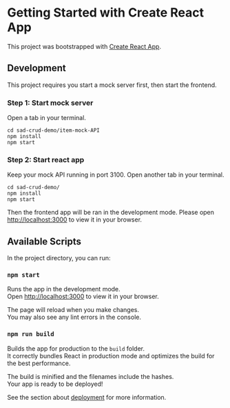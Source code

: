 # Getting Started with Create React App

This project was bootstrapped with [Create React App](https://github.com/facebook/create-react-app).

## Development

This project requires you start a mock server first, then start the frontend.

### Step 1: Start mock server

Open a tab in your terminal.

```
cd sad-crud-demo/item-mock-API
npm install
npm start
```

### Step 2: Start react app

Keep your mock API running in port 3100.
Open another tab in your terminal.

```
cd sad-crud-demo/
npm install
npm start
```

Then the frontend app will be ran in the development mode.
Please open [http://localhost:3000](http://localhost:3000) to view it in your browser.

## Available Scripts

In the project directory, you can run:

### `npm start`

Runs the app in the development mode.\
Open [http://localhost:3000](http://localhost:3000) to view it in your browser.

The page will reload when you make changes.\
You may also see any lint errors in the console.

### `npm run build`

Builds the app for production to the `build` folder.\
It correctly bundles React in production mode and optimizes the build for the best performance.

The build is minified and the filenames include the hashes.\
Your app is ready to be deployed!

See the section about [deployment](https://facebook.github.io/create-react-app/docs/deployment) for more information.
